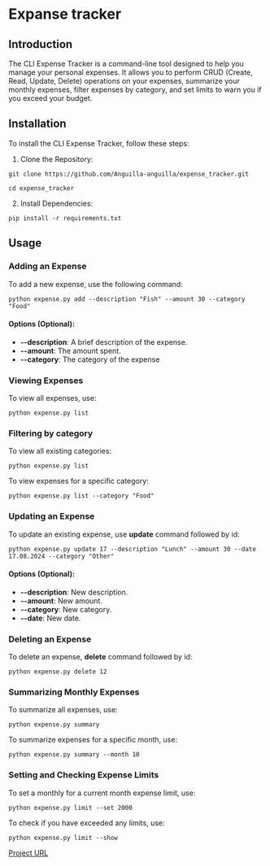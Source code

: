 # Expanse tracker

## Introduction
The CLI Expense Tracker is a command-line tool designed to help you manage your personal expenses. It allows you to perform CRUD (Create, Read, Update, Delete) operations on your expenses, summarize your monthly expenses, filter expenses by category, and set limits to warn you if you exceed your budget.

## Installation
To install the CLI Expense Tracker, follow these steps:

1. Clone the Repository:

```git clone https://github.com/Anguilla-anguilla/expense_tracker.git```

```cd expense_tracker```

2. Install Dependencies:

```pip install -r requirements.txt```

## Usage

### Adding an Expense

To add a new expense, use the following command:

```python expense.py add --description "Fish" --amount 30 --category "Food"```

#### Options (Optional):
- **--description**: A brief description of the expense.
- **--amount**: The amount spent.
- **--category**: The category of the expense

### Viewing Expenses

To view all expenses, use:

```python expense.py list```

### Filtering by category

To view all existing categories:

```python expense.py list```

To view expenses for a specific category:

```python expense.py list --category "Food"```

### Updating an Expense

To update an existing expense, use **update** command followed by id:

```python expense.py update 17 --description "Lunch" --amount 30 --date 17.08.2024 --category "Other"```

#### Options (Optional):
- **--description**: New description.
- **--amount**: New amount.
- **--category**: New category.
- **--date**: New date.

### Deleting an Expense

To delete an expense, **delete** command followed by id:

```python expense.py delete 12```

### Summarizing Monthly Expenses

To summarize all expenses, use:

```python expense.py summary```

To summarize expenses for a specific month, use:

```python expense.py summary --month 10```

### Setting and Checking Expense Limits

To set a monthly for a current month expense limit, use:

```python expense.py limit --set 2000```

To check if you have exceeded any limits, use:

```python expense.py limit --show```

[Project URL](https://roadmap.sh/projects/expense-tracker)
